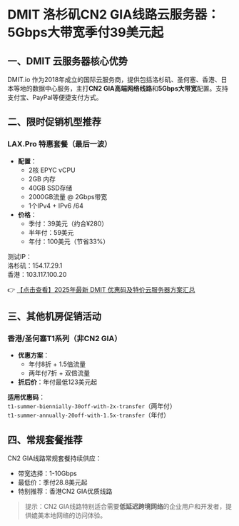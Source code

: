 # DMIT 洛杉矶CN2 GIA线路云服务器：5Gbps大带宽季付39美元起

## 一、DMIT 云服务器核心优势

DMIT.io 作为2018年成立的国际云服务商，提供包括洛杉矶、圣何塞、香港、日本等地的数据中心服务，主打**CN2 GIA高端网络线路**和**5Gbps大带宽**配置。支持支付宝、PayPal等便捷支付方式。

## 二、限时促销机型推荐

### LAX.Pro 特惠套餐（最后一波）
- **配置**：
  - 2核 EPYC vCPU
  - 2GB 内存
  - 40GB SSD存储
  - 2000GB流量 @ 2Gbps带宽
  - 1个IPv4 + IPv6 /64
- **价格**：
  - 季付：39美元（约合¥280）
  - 半年付：59美元
  - 年付：100美元（节省33%）

测试IP：  
洛杉矶：154.17.29.1  
香港：103.117.100.20

👉 [【点击查看】2025年最新 DMIT 优惠码及特价云服务器方案汇总](https://bit.ly/dmit_coupon)

## 三、其他机房促销活动

### 香港/圣何塞T1系列（非CN2 GIA）
- **优惠方案**：
  - 年付8折 + 1.5倍流量
  - 两年付7折 + 双倍流量
- **折后价**：年付最低123美元起

**适用优惠码**：  
`t1-summer-biennially-30off-with-2x-transfer`（两年付）  
`t1-summer-annually-20off-with-1.5x-transfer`（年付）

## 四、常规套餐推荐

CN2 GIA线路常规套餐持续供应：
- 带宽选择：1-10Gbps
- 最低价：季付28.8美元起
- 特别推荐：香港CN2 GIA优质线路

> 提示：CN2 GIA线路特别适合需要**低延迟跨境网络**的企业用户和开发者，提供媲美本地网络的访问体验。